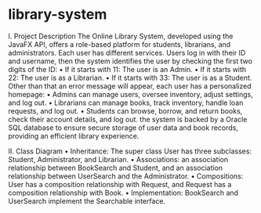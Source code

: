 # library-system

I. Project Description
The Online Library System, developed using the JavaFX API, offers a role-based platform for students, librarians, and administrators. Each user has different services. Users log in with their ID and username, then the system identifies the user by checking the first two digits of the ID: 
• If it starts with 11: The user is an Admin. 
• If it starts with 22: The user is as a Librarian. 
• If it starts with 33: The user is as a Student. 
Other than that an error message will appear, each user has a personalized homepage: 
• Admins can manage users, oversee inventory, adjust settings, and log out. 
• Librarians can manage books, track inventory, handle loan requests, and log out. 
• Students can browse, borrow, and return books, check their account details, and log out. 
the system is backed by a Oracle SQL database to ensure secure storage of user data and book 
records, providing an efficient library experience.

II. Class Diagram
• Inheritance: The super class User has three subclasses: Student, Administrator, and Librarian. 
• Associations: an association relationship between BookSearch and Student, and an association relationship between UserSearch and the Administrator. 
• Compositions: User has a composition relationship with Request, and Request has a composition relationship with Book. 
• Implementation: BookSearch and UserSearch implement the Searchable interface.
